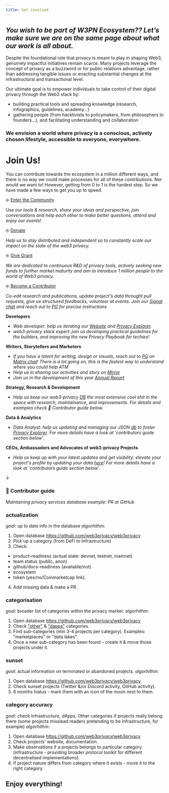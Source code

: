 ```yaml
---
title: Get involved
---
```


## _You wish to be part of W3PN Ecosystem?? Let’s make sure we are on the same page about what our work is all about._

Despite the foundational role that privacy is meant to play in shaping Web3, genuinely impactful initiatives remain scarce. 
Many projects leverage the concept of privacy as a buzzword or for public relations advantage, rather than addressing tangible issues or enacting substantial changes at the infrastructural and transactional level.

Our ultimate goal is to empower individuals to take control of their digital privacy through the Web3 stack by:
+ building practical tools and spreading knowledge (research, infographics, guidelines, academy...)
+ gathering people (from hacktivists to policymakers, from philosophers to founders...), and facilitating understanding and collaboration

### We envision a world where privacy is a conscious, actively chosen lifestyle, accessible to everyone, everywhere.

# Join Us!
You can contribute towards the ecosystem in a million different ways, and there is no way we could make processes for all of these contributions. Nor would we want to! However, getting from 0 to 1 is the hardest step. So we have made a few ways to get you up to speed.

⎆ [Enter the Community](https://signal.group/#CjQKIH-1ZYEGp50OBvbJRbITIRxDzjH2pSxl7vdkVZs9g5vgEhABUP9wOCxQoDFWpJchERkm) 

_Use our tools & research, share your ideas and perspective, join conversations and help each other to make better questions, attend and enjoy our events!_

⎆ [Donate](https://docs.web3privacy.info/donate) 

_Help us to stay distributed and independent so to constantly scale our impact on the state of the web3 privacy._

⎆ [Give Grant](https://docs.web3privacy.info/funding-requests)

_We are dedicated to continuous R&D of privacy tools, actively seeking new funds to further market maturity and aim to introduce 1 million people to the world of Web3 privacy._

⎆ [Become a Contributor](https://signal.group/#CjQKIH-1ZYEGp50OBvbJRbITIRxDzjH2pSxl7vdkVZs9g5vgEhABUP9wOCxQoDFWpJchERkm) 

_Co-edit research and publications, update project's data throught pull requests, give us structured feedbacks, volunteer at events. Join our [Signal chat](https://signal.group/#CjQKIH-1ZYEGp50OBvbJRbITIRxDzjH2pSxl7vdkVZs9g5vgEhABUP9wOCxQoDFWpJchERkm) and reach out to [PG](https://twitter.com/PG_CDG) for precise instructions_

**Developers**
- _Web developer: help us iterating our [Website](https://web3privacy.info/) and [Privacy Explorer](https://docs.web3privacy.info/projects/privacy-projects-ranking)._
- _web3-privacy stack expert: join us developing practical guidelines for the builders, and improving the new Privacy Playbook for techies!_

**Writers, Storytellers and Marketers**
- _If you have a talent for writing, design or visuals, reach out to [PG](https://twitter.com/PG_CDG) on [Matrix chat](https://matrix.to/#/#web3privacy:gwei.cz)! There is a lot going on, this is the fastest way to understand where you could help ATM_
- _Help us in sharing our activities and story on [Mirror](https://mirror.xyz/0x0f1F3DAf416B74DB3DE55Eb4D7513a80F4841073)_
- _Join us in the development of this year [Annual Report](https://docs.web3privacy.info/projects/annual-report)_

**Strategy, Research & Development**
- _Help us keep our web3-privacy [DB](https://github.com/web3privacy/web3privacy) the most extensive cool shit in the space with research, maintainance, and improvements. For details and examples check 📖 Contributor guide below._

**Data & Analytics**
- _Data Analyst: help us updating and managing our JSON [db](https://data.web3privacy.info/) to foster [Privacy Explorer](https://docs.web3privacy.info/projects/privacy-projects-ranking). For more details have a look at 'contributors guide section below'._

**CEOs, Ambassadors and Advocates of web3-privacy Projects**
- _Help us keep up with your latest updates and get visibility: elevate your project's profile by updating your data [here](https://github.com/web3privacy/web3privacy)! For more details have a look at 'contributors guide section below'._


↓

### 📖 Contributor guide 
_Maintaining privacy services database example: PR at GitHub_

### actualization
_goal_: up to date info in the database
_algorhithm_:
1. Open database https://github.com/web3privacy/web3privacy
2. Pick up a category (from DeFi to Infrastructure)
3. Check:
- product-readiness (actual state: devnet, testnet, mainnet)
- team status (public, anon)
- github/docs-readiness (available/not)
- ecosystem
- token (yes/no/Coinmarketcap link).
4. Add missing data & make a PR.

### categorisation
_goal_: broader list of categories within the privacy market.
_algorhithm_:
1. Open database https://github.com/web3privacy/web3privacy
2. Check ["other"](https://github.com/web3privacy/web3privacy#Other) & ["dapps"](https://github.com/web3privacy/web3privacy#dapps) categories.
3. Find sub-categories (min 3-4 projects per category). Examples: "marketplaces" or "data lakes".
4. Once a new sub-category has been found - create it & move those projects under it.

### sunset
_goal_: actual information on terminated or abandoned projects.
_algorhithm_:
1. Open database https://github.com/web3privacy/web3privacy
2. Check sunset projects (Twitter &/or Discord activity, GitHub activity).
3. 6 months hiatus - mark them with an icon of the moon next to them.

### category accuracy
_goal_: check Infrastructure, dApps, Other categories if projects really belong there (some projects misslead readers pretending to be infrastructure, for example)
_algorhithm_:
1. Open database https://github.com/web3privacy/web3privacy
2. Check projects' website, documentation.
3. Make observations if a projects belongs to particular category (infrastructure - providing broader protocol toolkit for different decentralised implementations).
4. If project nature differs from category where it exists - move it to the right category.

## Enjoy everything!
